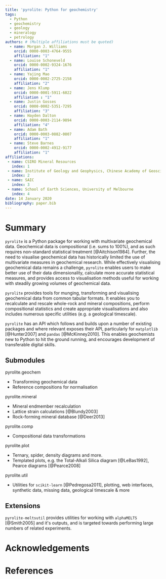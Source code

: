 ```yaml
---
title: 'pyrolite: Python for geochemistry'
tags:
  - Python
  - geochemistry
  - geology
  - mineralogy
  - petrology
authors: # (Multiple affiliations must be quoted)
  - name: Morgan J. Williams
    orcid: 0000-0003-4764-9555
    affiliation: "1"
  - name: Louise Schoneveld
    orcid: 0000-0002-9324-1676
    affiliation: "1"
  - name: Yajing Mao
    orcid: 0000-0002-2725-2158
    affiliation: "2"
  - name: Jens Klump
    orcid: 0000-0001-5911-6022
    affiliation : "1"
  - name: Justin Gosses
    orcid: 0000-0002-5351-7295
    affiliation: "3"
  - name: Hayden Dalton
    orcid: 0000-0003-2114-9894
    affiliation: "4"
  - name: Adam Bath
    orcid: 0000-0003-0882-0807
    affiliation: "1"
  - name: Steve Barnes
    orcid: 0000-0002-4912-9177
    affiliation: "1"
affiliations:
 - name: CSIRO Mineral Resources
   index: 1
 - name: Institute of Geology and Geophysics, Chinese Academy of Geosciences
   index: 2
 - name: SAIC
   index: 3
 - name: School of Earth Sciences, University of Melbourne
   index: 4
date: 14 January 2020
bibliography: paper.bib
---
```


<!-- 250-1000 words -->

# Summary


<Geochem Intro>

``pyrolite`` is a Python package for working with multivariate geochemical data. Geochemical data is compositional (i.e. sums to 100%), and as such requires non-standard statistical treatment [@Aitchison1984]. Further, the need to visualise geochemical data has historically limited the use of multivariate measures in geochemical research. While effectively visualising geochemical data remains a challenge, ``pyrolite`` enables users to make better use of their data dimensionality, calculate more accurate statistical measures, and provides access to visualisation methods useful for working with steadily growing volumes of geochemical data.

``pyrolite`` provides tools for munging, transforming and visualising geochemical data from common tabular formats. It enables you to recalculate and rescale whole-rock and mineral compositions, perform compositional statistics and create appropriate visualisations and also includes numerous specific utilities (e.g. a geological timescale).

``pyrolite`` has an API which follows and builds upon a number of existing packages and where relevant exposes their API, particularly for ``matplotlib`` [@Hunter2007] and ``pandas`` [@McKinney2010]. This enables geochemists new to Python to hit the ground running, and encourages development of
transferable digital skills.

## Submodules

pyrolite.geochem

* Transforming geochemical data
* Reference compositions for normalisation

pyrolite.mineral

* Mineral endmember recalculation
* Lattice strain calculations [@Blundy2003]
* Rock-forming mineral database [@Deer2013]

pyrolite.comp

* Compositional data transformations

pyrolite.plot

* Ternary, spider, density diagrams and more.
* Templated plots, e.g. the Total-Alkali Silica diagram [@LeBas1992], Pearce diagrams [@Pearce2008]

pyrolite.util

* Utilities for ``scikit-learn`` [@Pedregosa2011], plotting, web interfaces, synthetic data,
  missing data, geological timescale & more

## Extensions

``pyrolite-meltsutil`` provides utilities for working with ``alphaMELTS`` [@Smith2005] and it's outputs, and is targeted towards performing large numbers of related experiments.

# Acknowledgements

# References

